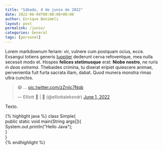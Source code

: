 ```yaml
---
title: "Sábado, 4 de junio de 2022"
date: 2022-06-04T00:00:00+00:00
author: Enrique Benimeli
layout: post
permalink: /junio/
categories: General
tags: [personal]
---
```

Lorem markdownum feriam: vir, vulnere cum postquam ocius, ecce. Exsangui totiens
generis [Iuppiter](http://www.fertur.io/aeacidis) dederunt cerva refoventque,
mea nulla secessit modo et. Hospes **felices stetimusque** erat: **Niobe
nostro**, ne ruris *in deas extrema*. Thebaides crimina, tu dixerat eripiet
quiescere animae, pervenientia fuit furta sacrata illam, dabat. Quod munera
monstra rimas ultra cunctos.

<blockquote class="twitter-tweet"><p lang="und" dir="ltr">😅 ... <a href="https://t.co/zZnijc7Nqb">pic.twitter.com/zZnijc7Nqb</a></p>&mdash; Elliott 📖 | 🚀 (@elliottaleksndr) <a href="https://twitter.com/elliottaleksndr/status/1531923521470926848?ref_src=twsrc%5Etfw">June 1, 2022</a></blockquote> <script async src="https://platform.twitter.com/widgets.js" charset="utf-8"></script>

Texto.


{% highlight java %}
class Simple{  
    public static void main(String args[]){  
     System.out.println("Hello Java");  
    }  
}  
{% endhighlight %}
